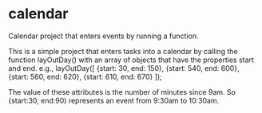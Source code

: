 calendar
========

Calendar project that enters events by running a function.

This is a simple project that enters tasks into a calendar by calling the function layOutDay()
with an array of objects that have the properties start and end. 
e.g., layOutDay([ {start: 30, end: 150}, {start: 540, end: 600}, {start: 560, end: 620}, {start: 610, end: 670} ]);

The value of these attributes is the number of minutes since 9am. So {start:30, end:90) represents an event from 9:30am to 10:30am. 
